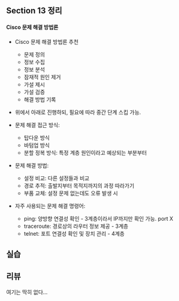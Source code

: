## Section 13 정리

#### Cisco 문제 해결 방법론


- Cisco 문제 해결 방법론 추천
    - 문제 정의
    - 정보 수집
    - 정보 분석
    - 잠재적 원인 제거
    - 가설 제시
    - 가설 검증
    - 해결 방법 기록
- 위에서 아래로 진행하되, 필요에 따라 중간 단계 스킵 가능.

- 문제 해결 접근 방식:
    - 탑다운 방식
    - 바텀업 방식
    - 분할 정복 방식: 특정 계층 원인이라고 예상되는 부분부터

- 문제 해결 방법:
    - 설정 비교: 다른 설정들과 비교
    - 경로 추적: 출발지부터 목적지까지의 과정 따라가기
    - 부품 교체: 설정 문제 없는데도 오류 발생 시

- 자주 사용되는 문제 해결 명령어:
    - ping: 양방향 연결성 확인 - 3계층이라서 IP까지만 확인 가능. port X
    - traceroute: 경로상의 라우터 정보 제공 - 3계층
    - telnet: 포트 연결성 확인 및 장치 관리 - 4계층


## 실습

## 리뷰

여기는 딱히 없다...